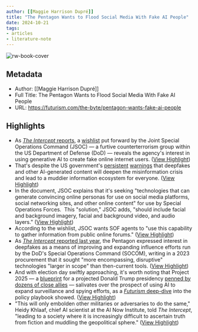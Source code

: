 ```yaml
---
author: [[Maggie Harrison Dupré]]
title: "The Pentagon Wants to Flood Social Media With Fake AI People"
date: 2024-10-21
tags: 
- articles
- literature-note
---
```

![rw-book-cover](https://futurism.com/static/images/futurismOgImage.jpg)

## Metadata
- Author: [[Maggie Harrison Dupré]]
- Full Title: The Pentagon Wants to Flood Social Media With Fake AI People
- URL: https://futurism.com/the-byte/pentagon-wants-fake-ai-people

## Highlights
- As [*The Intercept* reports](https://theintercept.com/2024/10/17/pentagon-ai-deepfake-internet-users/), a [wishlist](https://www.documentcloud.org/documents/25224425-jsoc-stylegan-personas) put forward by the Joint Special Operations Command (JSOC) — a furtive counterterrorism group within the US Department of Defense (DoD) — reveals the agency's interest in using generative AI to create fake online internet users. ([View Highlight](https://read.readwise.io/read/01janv8w713zmj2y63d43346f5))
- That's despite the US government's [persistent](https://www.nsa.gov/Press-Room/Press-Releases-Statements/Press-Release-View/Article/3523329/nsa-us-federal-agencies-advise-on-deepfake-threats/) [warnings](https://www.cisa.gov/news-events/alerts/2023/09/12/nsa-fbi-and-cisa-release-cybersecurity-information-sheet-deepfake-threats) that deepfakes and other AI-generated content will deepen the misinformation crisis and lead to a muddier information ecosystem for everyone. ([View Highlight](https://read.readwise.io/read/01janv9ds65p10h2xz1fyr8fyd))
- In the document, JSOC explains that it's seeking "technologies that can generate convincing online personas for use on social media platforms, social networking sites, and other online content" for use by Special Operations Forces.  This "solution," JSOC adds, "should include facial and background imagery, facial and background video, and audio layers." ([View Highlight](https://read.readwise.io/read/01janva054sfz5mkn9qcb1w05c))
- According to the wishlist, JSOC wants SOF agents to "use this capability to gather information from public online forums." ([View Highlight](https://read.readwise.io/read/01janva2rmajdefqdv7jaczjbd))
- As [*The Intercept* reported last year](https://theintercept.com/2023/03/06/pentagon-socom-deepfake-propaganda/), the Pentagon expressed interest in deepfakes as a means of improving and expanding influence efforts run by the DoD's Special Operations Command (SOCOM), writing in a 2023 procurement that it sought "more encompassing, disruptive" technologies "larger in scope" than then-current tools. ([View Highlight](https://read.readwise.io/read/01janvanca212kqnc2wwbj86zs))
- And with election day swiftly approaching, it's worth noting that Project 2025 — a [blueprint](https://www.latimes.com/world-nation/story/2024-10-14/trumps-protests-aside-his-agenda-has-plenty-of-overlap-with-project-2025) for a projected Donald Trump presidency [penned by dozens of close allies](https://www.npr.org/2024/09/05/nx-s1-5099253/project-2025-was-made-by-loyalists-and-allies-of-trump-hes-tried-to-distance-himself) — salivates over the prospect of using AI to expand surveillance and spying efforts, as a [*Futurism* deep-dive](https://futurism.com/trump-ai) into the policy playbook showed. ([View Highlight](https://read.readwise.io/read/01janvb7jrt3nbj21rektqyt0r))
- "This will only embolden other militaries or adversaries to do the same," Heidy Khlaaf, chief AI scientist at the AI Now Institute, told *The Intercept*, "leading to a society where it is increasingly difficult to ascertain truth from fiction and muddling the geopolitical sphere." ([View Highlight](https://read.readwise.io/read/01janvbcmhvq6j73qpya3pvx7j))
